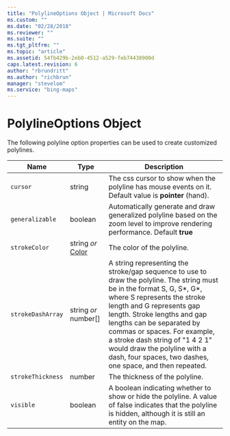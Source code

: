 ```yaml
---
title: "PolylineOptions Object | Microsoft Docs"
ms.custom: ""
ms.date: "02/28/2018"
ms.reviewer: ""
ms.suite: ""
ms.tgt_pltfrm: ""
ms.topic: "article"
ms.assetid: 54fb429b-2eb0-4512-a529-feb74438900d
caps.latest.revision: 6
author: "rbrundritt"
ms.author: "richbrun"
manager: "stevelom"
ms.service: "bing-maps"
---
```

# PolylineOptions Object

The following polyline option properties can be used to create customized polylines.

Name             | Type                   | Description
---------------- | ---------------------- | -------------------------------------------
`cursor` | string | The css cursor to show when the polyline has mouse events on it. Default value is **pointer** (hand).
`generalizable` | boolean | Automatically generate and draw generalized polyline based on the zoom level to improve rendering performance. Default **true**
`strokeColor`      | string _or_ [Color](color-class.md)   | The color of the polyline.
`strokeDashArray`  | string _or_ number[]	  | A string representing the stroke/gap sequence to use to draw the polyline. The string must be in the format S, G, S*, G*, where S represents the stroke length and G represents gap length. Stroke lengths and gap lengths can be separated by commas or spaces. For example, a stroke dash string of "1 4 2 1" would draw the polyline with a dash, four spaces, two dashes, one space, and then repeated.
`strokeThickness`  | number                 | The thickness of the polyline.
`visible`          | boolean                | A boolean indicating whether to show or hide the polyline. A value of false indicates that the polyline is hidden, although it is still an entity on the map.

